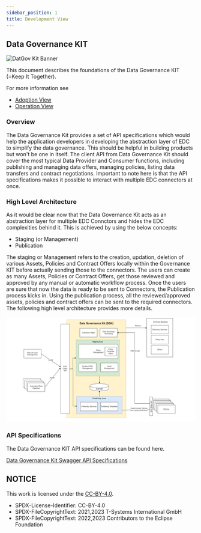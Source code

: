 ```yaml
---
sidebar_position: 1
title: Development View
---
```

## Data Governance KIT

<!--
 * Copyright (c) 2021,2023 T-Systems International GmbH
 * Copyright (c) 2021,2023 Contributors to the Eclipse Foundation
 *
 * See the NOTICE file(s) distributed with this work for additional
 * information regarding copyright ownership.
 *
 * This documentation and the accompanying materials are made available under the
 * terms of the Creative Commons Attribution 4.0 International License,  which is available at
 * https://creativecommons.org/licenses/by/4.0/legalcode.
 *
 * Unless required by applicable law or agreed to in writing, software
 * distributed under the License is distributed on an "AS IS" BASIS, WITHOUT
 * WARRANTIES OR CONDITIONS OF ANY KIND, either express or implied. See the
 * License for the specific language governing permissions and limitations
 * under the License.
 *
 * SPDX-License-Identifier: CC-BY-4.0
-->

![DatGov Kit Banner](/resources/DatGovKit-Icon.png)

This document describes the foundations of the Data Governance KIT (=Keep It Together).

For more information see

* [Adoption View](../page_adoption-view.md) 
* [Operation View](../page_software-operation-view.md) 

### Overview
The Data Governance Kit provides a set of API specifications which would help the application developers in developing the abstraction layer of EDC to simplify the data governance. This should be helpful in building products but won't be one in itself. The client API from Data Governance Kit should cover the most typical Data Provider and Consumer functions, including publishing and managing data offers, managing policies, listing data transfers and contract negotiations. Important to note here is that the API specifications makes it possible to interact with multiple EDC connectors at once.

### High Level Architecture
As it would be clear now that the Data Governance Kit acts as an abstraction layer for multiple EDC Connctors and hides the EDC complexities behind it. This is achieved by using the below concepts:

- Staging (or Management)
- Publication

The staging or Management refers to the creation, updation, deletion of various Assets, Policies and Contract Offers locally within the Governance KIT before actually sending those to the connectors. The users can create as many Assets, Policies or Contract Offers, get those reviewed and approved by any manual or automatic workflow process. Once the users are sure that now the data is ready to be sent to Connectors, the Publication process kicks in. Using the publication process, all the reviewed/approved assets, policies and contract offers can be sent to the required connectors. The following high level architecture provides more details.

![Data Governance Kit High Level Architecture](../resources/Data%20Governance%20KIT_%20Big%20Picture.png)

### API Specifications
The Data Governance KIT API specifications can be found here.

[Data Governance Kit Swagger API Specifications](https://app.swaggerhub.com/apis-docs/TSI-Germany/data-governance_kit/0.0.1-SNAPSHOT)


## NOTICE

This work is licensed under the [CC-BY-4.0](https://creativecommons.org/licenses/by/4.0/legalcode).

- SPDX-License-Identifier: CC-BY-4.0
- SPDX-FileCopyrightText: 2021,2023 T-Systems International GmbH
- SPDX-FileCopyrightText: 2022,2023 Contributors to the Eclipse Foundation
